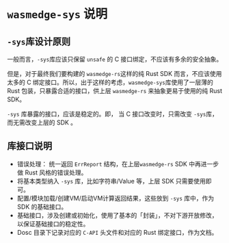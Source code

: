 # `wasmedge-sys` 说明

## `-sys`库设计原则

一般而言，`-sys`库应该只保留 `unsafe` 的 C 接口绑定，不应该有多余的安全抽象。

但是，对于最终我们要构建的 `wasmedge-rs`这样的纯 Rust SDK 而言，不应该使用太多的 C 绑定接口。所以，出于这样的考虑，`wasmedge-sys`库使用了一层薄的 Rust 包装，只暴露合适的接口，供上层 `wasmedge-rs` 来抽象更易于使用的纯 Rust SDK。

`-sys` 库暴露的接口，应该是稳定的。即， 当 C 接口改变时，只需改变 `-sys`库，而无需改变上层的 SDK 。

## 库接口说明

- 错误处理： 统一返回 `ErrReport` 结构，在上层`wasmedge-rs` SDK 中再进一步做 Rust 风格的错误处理。
- 将基本类型纳入 `-sys` 库，比如字符串/Value 等，上层 SDK 只需要使用即可。
- 配置/模块加载/创建VM/启动VM计算返回结果，这些放到 `-sys` 库中，作为 SDK 的基础接口。
- 基础接口，涉及创建或初始化，使用了基本的「封装」，不对下游开放修改，以保证基础接口的稳定性。
- Dosc 目录下记录对应的 `C-API` 头文件和对应的 Rust 绑定接口，作为文档。

